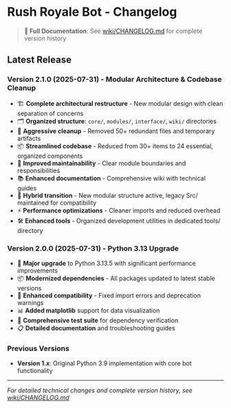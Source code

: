 # Rush Royale Bot - Changelog

> **📖 Full Documentation**: See [wiki/CHANGELOG.md](wiki/CHANGELOG.md) for complete version history

## Latest Release

### Version 2.1.0 (2025-07-31) - Modular Architecture & Codebase Cleanup
- 🏗️ **Complete architectural restructure** - New modular design with clean separation of concerns
- 🗂️ **Organized structure**: `core/`, `modules/`, `interface/`, `wiki/` directories
- 🧹 **Aggressive cleanup** - Removed 50+ redundant files and temporary artifacts
- 📦 **Streamlined codebase** - Reduced from 30+ items to 24 essential, organized components
- 🎯 **Improved maintainability** - Clear module boundaries and responsibilities
- 📚 **Enhanced documentation** - Comprehensive wiki with technical guides
- 🔄 **Hybrid transition** - New modular structure active, legacy Src/ maintained for compatibility
- ⚡ **Performance optimizations** - Cleaner imports and reduced overhead
- 🛠️ **Enhanced tools** - Organized development utilities in dedicated tools/ directory

### Version 2.0.0 (2025-07-31) - Python 3.13 Upgrade
- 🎉 **Major upgrade** to Python 3.13.5 with significant performance improvements  
- 📦 **Modernized dependencies** - All packages updated to latest stable versions
- 🔧 **Enhanced compatibility** - Fixed import errors and deprecation warnings
- 📊 **Added matplotlib** support for data visualization
- 🧪 **Comprehensive test suite** for dependency verification
- 📋 **Detailed documentation** and troubleshooting guides

### Previous Versions
- **Version 1.x**: Original Python 3.9 implementation with core bot functionality

---

*For detailed technical changes and complete version history, see [wiki/CHANGELOG.md](wiki/CHANGELOG.md)*